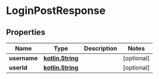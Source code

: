 # LoginPostResponse

## Properties
Name | Type | Description | Notes
------------ | ------------- | ------------- | -------------
**username** | [**kotlin.String**](.md) |  |  [optional]
**userId** | [**kotlin.String**](.md) |  |  [optional]
